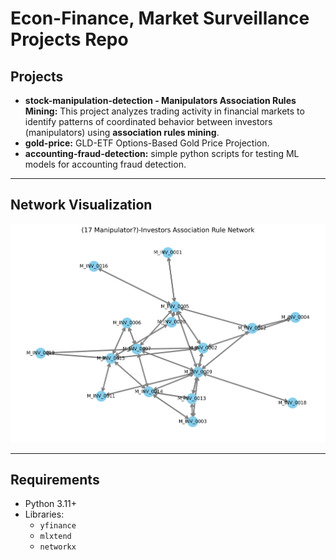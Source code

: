 # Econ-Finance, Market Surveillance Projects Repo

## Projects

- **stock-manipulation-detection - Manipulators Association Rules Mining:** This project analyzes trading activity in financial markets to identify patterns of coordinated behavior between investors (manipulators) using **association rules mining**.
- **gold-price:** GLD-ETF Options-Based Gold Price Projection.
- **accounting-fraud-detection:** simple python scripts for testing ML models for accounting fraud detection.

---

## Network Visualization

![Investor Association Network](investor_network.png)

---

## Requirements

- Python 3.11+
- Libraries:
  - `yfinance`
  - `mlxtend`
  - `networkx`


